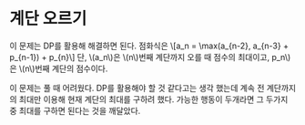 # 계단 오르기

이 문제는 DP를 활용해 해결하면 된다. 점화식은 \\[a_n = \max(a_{n-2}, a_{n-3} + p_{n-1}) + p_{n}\\] 단, \\(a_n\\)은 \\(n\\)번째 계단까지 오를 때 점수의 최대이고, p_n\\)은 \\(n\\)번째 계단의 점수이다.

이 문제는 풀 때 어려웠다. DP를 활용해야 할 것 같다고는 생각 했는데 계속 전 계단까지의 최대만 이용해 현재 계단의 최대를 구하려 했다. 가능한 행동이 두개라면 그 두가지 중 최대를 구하면 된다는 것을 깨달았다.